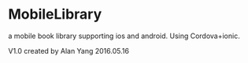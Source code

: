 # MobileLibrary
a mobile book library supporting ios and android. Using Cordova+ionic.

V1.0 created by Alan Yang
2016.05.16